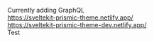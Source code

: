 Currently adding GraphQL
<br>
https://sveltekit-prismic-theme.netlify.app/
<br>
https://sveltekit-prismic-theme-dev.netlify.app/
<br>
Test